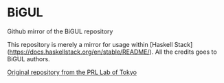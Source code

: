 # BiGUL
Github mirror of the BiGUL repository

This repository is merely a mirror for usage within [Haskell Stack] (https://docs.haskellstack.org/en/stable/README/).
All the credits goes to BiGUL authors.

[Original repository from the PRL Lab of Tokyo](https://bitbucket.org/prl_tokyo/bigul/)
